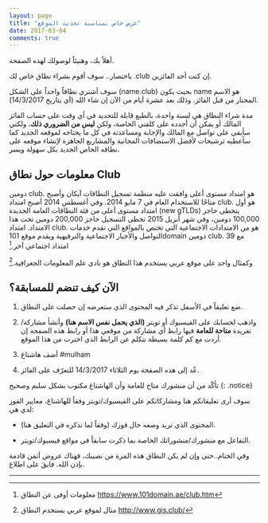 ```yaml
---
layout: page
title: "عرض خاص بمناسبة تحديث الموقع"
date: 2017-03-04
comments: true
---
```


أهلاً بك، وهنيئاً لوصولك لهذه الصفحة.

باختصار.. سوف أقوم بشراء نطاق خاص لك .club إن كنت أحد الفائزين.

سوف أشتري نطاقاً واحداً على الشكل (name.club) بحيث يكون name هو الاسم المختار من قبل الفائز. وذلك بعد عشرة أيام من الآن إن شاء الله (أي بتاريخ 14/3/2017).

مدة شراء النطاق هي لسنة واحدة، بالطبع قابلة للتجديد في أي وقت على حساب الفائز المالك أو يمكن أن أجدده على كلفتي الخاصة، ولكن **ليس من الضروري ذلك**، ولكني سأبقى على تواصل مع المالك والإجابة ومساعدته في كل ما يحتاجه لموقعه الجديد كما سأعطيه ترشيحات ﻷفضل الاستضافات المجانية والمشاريع الجاهزة لإنشاء موقعه على نطاقه الخاص الجديد بكل سهولة ويسر.

## معلومات حول نطاق Club

دومين club. هو امتداد مستوى أعلى وافقت عليه منظمة تسجيل النطاقات آيكان وأصبح متاحًا للاستخدام العام في 7 مايو 2014. وفي أغسطس 2014 أصبح امتداد club. هو أول امتداد مستوى أعلى من فئة النطاقات العامة الجديدة (new gTLDs) يتخطى حاجز 100,000 دومين، وفي شهر أبريل 2015 تخطى التسجيل حاجز 200,000 دومين تحت هذا الامتداد. امتداد club. هو من الامتدادات الاجتماعية التي تختص بالمواقع التي تقدم خدمات التواصل والأخبار الاجتماعية والترفيهية ويقدم موقع 101domain دومين club. مع 39 امتداد اجتماعي آخر.[^1]

وكمثال واحد على موقع عربي يستخدم هذا النطاق هو نادي علم المعلومات الجغرافية.[^2]
## الآن كيف تنضم للمسابقة؟

1. ضع تعليقاً في الأسفل تذكر فيه المحتوى الذي ستعرضه إن حصلت على النطاق.

2. واذهب لحسابك على الفيسبوك أو تويتر **(الذي يحمل نفس الاسم هنا)** وأنشأ مشاركة/تغريدة **متاحة للعامة** فيها رابط أي مشاركة من موقعي هذا أو رابط هذه الصفحة إن أردت مع كم كلمة بسيطة تتكلم عن الرابط الذي اخترت من هذا الموقع.

3. أضف هاشتاغ #mulham

4. عُد إلى هذه الصفحة يوم الثلاثاء 14/3/2017 للتعرّف على الفائز.

تأكّد من أن منشورك متاح للعامة وأن الهاشتاغ مكتوب بشكل سليم وصحيح
{: .notice}


سوف أرى تعليقاتكم هنا ومشاركاتكم على الفيسبوك/تويتر وفقاً للهاشتاغ، معايير الفوز لدي هي:

* المحتوى الذي تريد وضعه حال فوزك (وفقاً لما تذكره في التعليق هنا).

* التفاعل مع منشورك/منشوراتك الخاصة بما ذكرت سابقاً في مواقع فيسبوك/تويتر.

وفي الختام..حتى وإن لم يكن النطاق هذه المرة من نصيبك، فهناك عروض أثمن قادمة بإذن الله. فابقَ على اطلاع.

---------------
[^1]: معلومات أوفى عن النطاق  <https://www.101domain.ae/club.htm>
[^2]: مثال لموقع عربي يستخدم النطاق <http://www.gis.club/>
